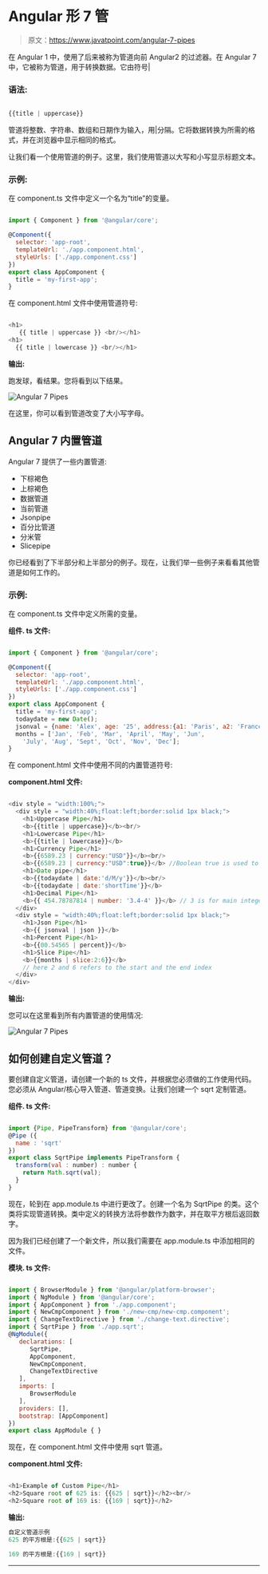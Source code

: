 # Angular 形 7 管

> 原文：<https://www.javatpoint.com/angular-7-pipes>

在 Angular 1 中，使用了后来被称为管道向前 Angular2 的过滤器。在 Angular 7 中，它被称为管道，用于转换数据。它由符号|

### 语法:

```js

{{title | uppercase}} 

```

管道将整数、字符串、数组和日期作为输入，用|分隔。它将数据转换为所需的格式，并在浏览器中显示相同的格式。

让我们看一个使用管道的例子。这里，我们使用管道以大写和小写显示标题文本。

### 示例:

在 component.ts 文件中定义一个名为“title”的变量。

```js

import { Component } from '@angular/core';

@Component({
  selector: 'app-root',
  templateUrl: './app.component.html',
  styleUrls: ['./app.component.css']
})
export class AppComponent {
  title = 'my-first-app';
}

```

在 component.html 文件中使用管道符号:

```js

<h1>
   {{ title | uppercase }} <br/></h1>
<h1>
  {{ title | lowercase }} <br/></h1>

```

**输出:**

跑发球，看结果。您将看到以下结果。

![Angular 7 Pipes](img/a9abbc43672da3fb97beb9ea5e023c67.png)

在这里，你可以看到管道改变了大小写字母。

## Angular 7 内置管道

Angular 7 提供了一些内置管道:

*   下棕褐色
*   上棕褐色
*   数据管道
*   当前管道
*   Jsonpipe
*   百分比管道
*   分米管
*   Slicepipe

你已经看到了下半部分和上半部分的例子。现在，让我们举一些例子来看看其他管道是如何工作的。

### 示例:

在 component.ts 文件中定义所需的变量。

**组件. ts 文件:**

```js

import { Component } from '@angular/core';

@Component({
  selector: 'app-root',
  templateUrl: './app.component.html',
  styleUrls: ['./app.component.css']
})
export class AppComponent {
  title = 'my-first-app';
  todaydate = new Date();
  jsonval = {name: 'Alex', age: '25', address:{a1: 'Paris', a2: 'France'}};
  months = ['Jan', 'Feb', 'Mar', 'April', 'May', 'Jun',
    'July', 'Aug', 'Sept', 'Oct', 'Nov', 'Dec'];
}

```

在 component.html 文件中使用不同的内置管道符号:

**component.html 文件:**

```js

<div style = "width:100%;">
  <div style = "width:40%;float:left;border:solid 1px black;">
    <h1>Uppercase Pipe</h1>
    <b>{{title | uppercase}}</b><br/>
    <h1>Lowercase Pipe</h1>
    <b>{{title | lowercase}}</b>
    <h1>Currency Pipe</h1>
    <b>{{6589.23 | currency:"USD"}}</b><br/>
    <b>{{6589.23 | currency:"USD":true}}</b> //Boolean true is used to get the sign of the currency.
    <h1>Date pipe</h1>
    <b>{{todaydate | date:'d/M/y'}}</b><br/>
    <b>{{todaydate | date:'shortTime'}}</b>
    <h1>Decimal Pipe</h1>
    <b>{{ 454.78787814 | number: '3.4-4' }}</b> // 3 is for main integer, 4 -4 are for integers to be displayed.
  </div>
  <div style = "width:40%;float:left;border:solid 1px black;">
    <h1>Json Pipe</h1>
    <b>{{ jsonval | json }}</b>
    <h1>Percent Pipe</h1>
    <b>{{00.54565 | percent}}</b>
    <h1>Slice Pipe</h1>
    <b>{{months | slice:2:6}}</b>
    // here 2 and 6 refers to the start and the end index
  </div>
</div> 

```

**输出:**

您可以在这里看到所有内置管道的使用情况:

![Angular 7 Pipes](img/bf8c9015a8a2da9bf03c0b10d414c1e9.png)

## 如何创建自定义管道？

要创建自定义管道，请创建一个新的 ts 文件，并根据您必须做的工作使用代码。您必须从 Angular/核心导入管道、管道变换。让我们创建一个 sqrt 定制管道。

**组件. ts 文件:**

```js

import {Pipe, PipeTransform} from '@angular/core';
@Pipe ({
  name : 'sqrt'
})
export class SqrtPipe implements PipeTransform {
  transform(val : number) : number {
    return Math.sqrt(val);
  }
}

```

现在，轮到在 app.module.ts 中进行更改了。创建一个名为 SqrtPipe 的类。这个类将实现管道转换。类中定义的转换方法将参数作为数字，并在取平方根后返回数字。

因为我们已经创建了一个新文件，所以我们需要在 app.module.ts 中添加相同的文件。

**模块. ts 文件:**

```js

import { BrowserModule } from '@angular/platform-browser';
import { NgModule } from '@angular/core';
import { AppComponent } from './app.component';
import { NewCmpComponent } from './new-cmp/new-cmp.component';
import { ChangeTextDirective } from './change-text.directive';
import { SqrtPipe } from './app.sqrt';
@NgModule({
   declarations: [
      SqrtPipe,
      AppComponent,
      NewCmpComponent,
      ChangeTextDirective
   ],
   imports: [
      BrowserModule
   ],
   providers: [],
   bootstrap: [AppComponent]
})
export class AppModule { }

```

现在，在 component.html 文件中使用 sqrt 管道。

**component.html 文件:**

```js

<h1>Example of Custom Pipe</h1>
<h2>Square root of 625 is: {{625 | sqrt}}</h2><br/>
<h2>Square root of 169 is: {{169 | sqrt}}</h2> 

```

**输出:**

```js
自定义管道示例
625 的平方根是:{{625 | sqrt}}

169 的平方根是:{{169 | sqrt}} 

```

* * *